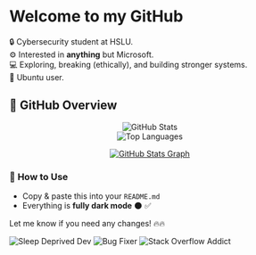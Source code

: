 # Welcome to my GitHub

🔒 Cybersecurity student at HSLU.  
⚙️ Interested in **anything** but Microsoft.  
💻 Exploring, breaking (ethically), and building stronger systems.  
🐧 Ubuntu user.  

## 🚀 GitHub Overview  
<div align="center">

![GitHub Stats](https://github-readme-stats.vercel.app/api?username=eliohz&show_icons=true&hide=prs,contribs&count_private=true&theme=dark)  
![Top Languages](https://github-readme-stats.vercel.app/api/top-langs/?username=eliohz&layout=compact&theme=dark)  

  [![GitHub Stats Graph](https://github-profile-summary-cards.vercel.app/api/cards/profile-details?username=eliohz&theme=dark&hide_border=true)](https://github.com/MrKrishnaAgarwal/readme-components-github)  
  
</div>


### 🚀 **How to Use**
- Copy & paste this into your `README.md`
- Everything is **fully dark mode** 🌑 ✅

Let me know if you need any changes! 🔥🔥


![Sleep Deprived Dev](https://img.shields.io/badge/Sleep-Deprived-red)
![Bug Fixer](https://img.shields.io/badge/Bug%20Fixer-0%25-brightgreen)
![Stack Overflow Addict](https://img.shields.io/badge/StackOverflow-My%20IDE-blue)
